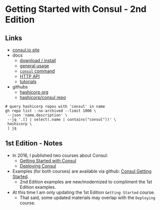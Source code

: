 # Getting Started with Consul - 2nd Edition

## Links

- [consul.io site](https://www.consul.io)
- docs
  - [download / install](https://www.consul.io/downloads)
  - [general usage](https://www.consul.io/docs)
  - [`consul` command](https://www.consul.io/commands)
  - [HTTP API](https://www.consul.io/api-docs)
  - [tutorials](https://learn.hashicorp.com/consul)
- githubs
  - [hashicorp org](https://www.github.com/hashicorp)
  - [hashicorp/consul repo](https://www.github.com/hashicorp/consul)

```shell
# query hashicorp repos with 'consul' in name
gh repo list --no-archived --limit 1000 \
 --json 'name,description' \
 --jq '.[] | select(.name | contains("consul"))' \
 hashicorp \
 | jq
```

## 1st Edition - Notes

- In 2016, I published two courses about Consul:
  - [Getting Started with Consul](https://www.pluralsight.com/courses/consul-getting-started)
  - [Deploying Consul](https://www.pluralsight.com/courses/consul-deploying)
- Examples (for both courses) are available via github: [Consul Getting Started](https://github.com/g0t4/consul-getting-started).
  - 2nd Edition examples are new/modernized to compliment the 1st Edition examples.
- At this time I am only updating the 1st Edition `Getting Started` course.
  - That said, some updated materials may overlap with the `Deploying` course.

